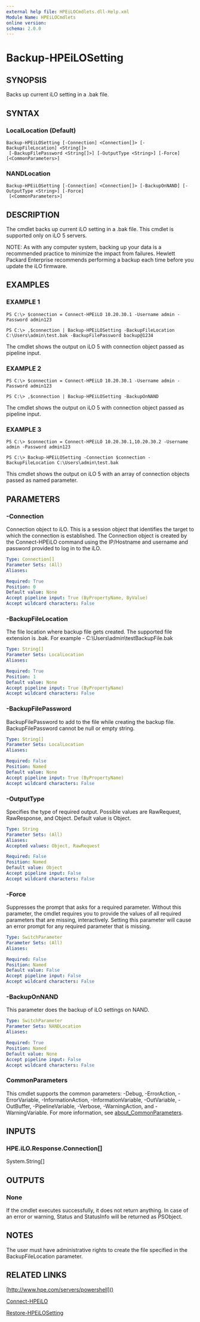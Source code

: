 ```yaml
---
external help file: HPEiLOCmdlets.dll-Help.xml
Module Name: HPEiLOCmdlets
online version:
schema: 2.0.0
---
```


# Backup-HPEiLOSetting

## SYNOPSIS
Backs up current iLO setting in a .bak file.

## SYNTAX

### LocalLocation (Default)
```
Backup-HPEiLOSetting [-Connection] <Connection[]> [-BackupFileLocation] <String[]>
 [-BackupFilePassword <String[]>] [-OutputType <String>] [-Force] [<CommonParameters>]
```

### NANDLocation
```
Backup-HPEiLOSetting [-Connection] <Connection[]> [-BackupOnNAND] [-OutputType <String>] [-Force]
 [<CommonParameters>]
```

## DESCRIPTION
The cmdlet backs up current iLO setting in a .bak file.
This cmdlet is supported only on iLO 5 servers.

NOTE: As with any computer system, backing up your data is a recommended practice to minimize the impact from failures.
Hewlett Packard Enterprise recommends performing a backup each time before you update the iLO firmware.

## EXAMPLES

### EXAMPLE 1
```
PS C:\> $connection = Connect-HPEiLO 10.20.30.1 -Username admin -Password admin123

PS C:\> ,$connection | Backup-HPEiLOSetting -BackupFileLocation C:\Users\admin\test.bak -BackupFilePassword backup@1234
```

The cmdlet shows the output on iLO 5 with connection object passed as pipeline input.

### EXAMPLE 2
```
PS C:\> $connection = Connect-HPEiLO 10.20.30.1 -Username admin -Password admin123

PS C:\> ,$connection | Backup-HPEiLOSetting -BackupOnNAND
```

The cmdlet shows the output on iLO 5 with connection object passed as pipeline input.

### EXAMPLE 3
```
PS C:\> $connection = Connect-HPEiLO 10.20.30.1,10.20.30.2 -Username admin -Password admin123

PS C:\> Backup-HPEiLOSetting -Connection $connection -BackupFileLocation C:\Users\admin\test.bak
```

This cmdlet shows the output on iLO 5 with an array of connection objects passed as named parameter.

## PARAMETERS

### -Connection
Connection object to iLO.
This is a session object that identifies the target to which the connection is established.
The Connection object is created by the Connect-HPEiLO command using the IP/Hostname and username and password provided to log in to the iLO.

```yaml
Type: Connection[]
Parameter Sets: (All)
Aliases:

Required: True
Position: 0
Default value: None
Accept pipeline input: True (ByPropertyName, ByValue)
Accept wildcard characters: False
```

### -BackupFileLocation
The file location where backup file gets created.
The supported file extension is .bak.
For example - C:\Users\admin\testBackupFile.bak

```yaml
Type: String[]
Parameter Sets: LocalLocation
Aliases:

Required: True
Position: 1
Default value: None
Accept pipeline input: True (ByPropertyName)
Accept wildcard characters: False
```

### -BackupFilePassword
BackupFilePassword to add to the file while creating the backup file.
BackupFilePassword cannot be null or empty string.

```yaml
Type: String[]
Parameter Sets: LocalLocation
Aliases:

Required: False
Position: Named
Default value: None
Accept pipeline input: True (ByPropertyName)
Accept wildcard characters: False
```

### -OutputType
Specifies the type of required output.
Possible values are RawRequest, RawResponse, and Object.
Default value is Object.

```yaml
Type: String
Parameter Sets: (All)
Aliases:
Accepted values: Object, RawRequest

Required: False
Position: Named
Default value: Object
Accept pipeline input: False
Accept wildcard characters: False
```

### -Force
Suppresses the prompt that asks for a required parameter.
Without this parameter, the cmdlet requires you to provide the values of all required parameters that are missing, interactively.
Setting this parameter will cause an error prompt for any required parameter that is missing.

```yaml
Type: SwitchParameter
Parameter Sets: (All)
Aliases:

Required: False
Position: Named
Default value: False
Accept pipeline input: False
Accept wildcard characters: False
```

### -BackupOnNAND
This parameter does the backup of iLO settings on NAND.

```yaml
Type: SwitchParameter
Parameter Sets: NANDLocation
Aliases:

Required: True
Position: Named
Default value: None
Accept pipeline input: False
Accept wildcard characters: False
```

### CommonParameters
This cmdlet supports the common parameters: -Debug, -ErrorAction, -ErrorVariable, -InformationAction, -InformationVariable, -OutVariable, -OutBuffer, -PipelineVariable, -Verbose, -WarningAction, and -WarningVariable. For more information, see [about_CommonParameters](http://go.microsoft.com/fwlink/?LinkID=113216).

## INPUTS

### HPE.iLO.Response.Connection[]
System.String[]
## OUTPUTS

### None
If the cmdlet executes successfully, it does not return anything.
In case of an error or warning, Status and StatusInfo will be returned as PSObject.

## NOTES
The user must have administrative rights to create the file specified in the BackupFileLocation parameter.

## RELATED LINKS

[http://www.hpe.com/servers/powershell]()

[Connect-HPEiLO]()

[Restore-HPEiLOSetting]()

